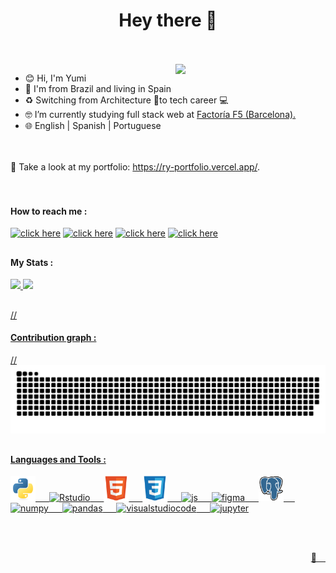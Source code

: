 <h1 align="center">
Hey there 👋
</h1>

<p>
  <br></br>
  <img src="https://media.giphy.com/media/rqd9R3yaDy16a8kDC1/giphy.gif" width="240" align='right'/>

- 😊 Hi, I'm Yumi 
- 📍  I'm from Brazil and living in Spain
- ♻️ Switching from Architecture 📐to tech career 💻
- 🤓 I’m currently studying full stack web at <a href="https://factoriaf5.org/">Factoría F5 (Barcelona). </a>
- 🌐 English | Spanish | Portuguese 
</p>

<p><br></br>
  👀 Take a look at my portfolio: <a href="https://ry-portfolio.vercel.app/">https://ry-portfolio.vercel.app/</a>.
</p>


<div>
  <h4>
    <br></br>How to reach me :
  </h4>
  <a href="mailto:rn.yumi@gmail.com"><img src="https://img.shields.io/badge/Gmail-D14836?style=for-the-badge&logo=gmail&logoColor=white" target="_blank" title="click here"></a>
  <a href="https://www.linkedin.com/in/yumi-namie" target="_blank"><img src="https://img.shields.io/badge/LinkedIn-0077B5?style=for-the-badge&logo=linkedin&logoColor=white" title="click here"></a>
  <a href="https://www.instagram.com/renata.yumi/" target="_blank"><img src="https://img.shields.io/badge/Instagram-E4405F?style=for-the-badge&logo=instagram&logoColor=white" title="click here"></a>
  <a href="https://scratch.mit.edu/users/Yumi_Namie/" target="_blank"><img width="83px" src="https://mpng.subpng.com/20180420/jrq/kisspng-scratch-computer-science-logo-computer-programming-5ada13885f58b7.2044957615242412883906.jpg" title="click here"></a>
</div>


##

<div>
  <h4>My Stats :</h4>
  <a href="https://github.com/Yumi-Namie">
  <img height="180em" src="https://readme-stats.clckblog.space/api?username=Yumi-Namie&show_icons=true&theme=dracula&incluede_all_commits=true&count_private=true"/>
  <img height="180em"  src="https://readme-stats.clckblog.space/api/top-langs/?username=Yumi-Namie&layout=compact&langs_count=16&theme=dracula"/>
</div>
  
##
  
// <h4>Contribution graph :</h4>

// ![Snake animation](https://github.com/Yumi-Namie/Yumi-Namie/blob/output/github-contribution-grid-snake.svg)
  
##
<div>
  <h4>Languages and Tools : </h4>
    <img src="https://raw.githubusercontent.com/devicons/devicon/master/icons/python/python-original.svg" alt="python" width="40" height="40" title="Python"/>
    &emsp;
    <img src="https://cdn.jsdelivr.net/gh/devicons/devicon/icons/rstudio/rstudio-original.svg" alt="Rstudio" width="40" height="40" title="Rstudio"/>
    &emsp;     
    <img src="https://github.com/devicons/devicon/blob/master/icons/html5/html5-original.svg" alt="html" width="40" height="40" title="HTML" />
    &emsp;
    <img src="https://github.com/devicons/devicon/blob/master/icons/css3/css3-original.svg" alt="css" width="40" height="40" title="CSS" />
    &emsp;
    <img src="https://cdn.jsdelivr.net/gh/devicons/devicon/icons/javascript/javascript-original.svg" alt="js" width="40" height="40" title="js"/>
    &emsp;
    <img src="https://cdn.jsdelivr.net/gh/devicons/devicon/icons/figma/figma-original.svg" alt="figma" width="40" height="40" title="Figma" />
    &emsp;
    <img src="https://github.com/devicons/devicon/blob/master/icons/postgresql/postgresql-original.svg" alt="postgresql" width="40" height="40" title="PostGres-SQL" />
    &emsp;
    <img src="https://cdn.jsdelivr.net/gh/devicons/devicon/icons/numpy/numpy-original.svg" alt="numpy" width="40" height="40" title="Numpy" />
    &emsp;
    <img src="https://cdn.jsdelivr.net/gh/devicons/devicon/icons/pandas/pandas-original.svg" alt="pandas" width="40" height="40" title="Pandas"/>
    &emsp;
    <img src="https://cdn.jsdelivr.net/gh/devicons/devicon/icons/visualstudio/visualstudio-plain.svg" alt="visualstudiocode" width="40" height="40" title="Visual Studio Code"/>
    &emsp;
    <img src="https://cdn.jsdelivr.net/gh/devicons/devicon/icons/jupyter/jupyter-original-wordmark.svg" alt="jupyter" width="40" height="40" title="Jupyter notebook" />        
</div>


<br></br>
 <p align='right'>👀&emsp;<img src="https://komarev.com/ghpvc/?username=Yumi-Namie&style=flat-square&color=yellow" alt="" /> </p>
